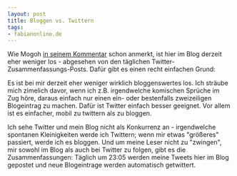 ```yaml
--- 
layout: post
title: Bloggen vs. Twittern
tags: 
- fabianonline.de
---
```

Wie Mogoh <a href="/2009/07/10/twitter-aktivitat-am-10-07-2009/#comment-1250">in seinem Kommentar</a> schon anmerkt, ist hier im Blog derzeit eher weniger los - abgesehen von den täglichen Twitter-Zusammenfassungs-Posts. Dafür gibt es einen recht einfachen Grund:

Es ist bei mir derzeit eher weniger wirklich bloggenswertes los. Ich sträube mich zimelich davor, wenn ich z.B. irgendwelche komischen Sprüche im Zug höre, daraus einfach nur einen ein- oder bestenfalls zweizeiligen Blogeintrag zu machen. Dafür ist Twitter einfach besser geeignet. Vor allem ist es einfacher, mobil zu twittern als zu bloggen.

Ich sehe Twitter und mein Blog nicht als Konkurrenz an - irgendwelche spontanen Kleinigkeiten werde ich Twittern; wenn mir etwas "größeres" passiert, werde ich es bloggen. Und um meine Leser nicht zu "zwingen", mir sowohl im Blog als auch bei Twitter zu folgen, gibt es die Zusammenfassungen: Täglich um 23:05 werden meine Tweets hier im Blog gepostet und neue Blogeintrage werden automatisch getwittert.
